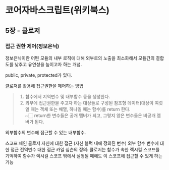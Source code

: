 # 코어자바스크립트(위키북스)

## 5장 - 클로저

### 접근 권한 제어(정보은닉)

정보은닉이란 어떤 모듈의 내부 로직에 대해 외부로의 노출을 최소화해서 모듈간의 결합도를 낮추고 유연성을 높이고자 하는 개념.

public, private, protected가 있다.

클로저를 활용해 접근권한을 제어하는 방법

> 1. 함수에서 지역변수 및 내부함수 등을 생성한다.
> 2. 외부에 접근권한을 주고자 하는 대상들로 구성된 참조형 데이터(대상이 여럿일 때는 객체 또는 배열, 하나일 때는 함수)를 return 한다.  
>    👉🏻 return한 변수들은 공개 멤버가 되고, 그렇지 않은 변수들은 비공개 멤버가 된다.

외부함수의 변수에 접근할 수 있는 내부함수.

스코프 체인
클로저 자신에 대한 접근 (자신 블럭 내에 정의된 변수)
외부 함수 변수에 대한 접근
전역변수 대한 접근
카일 심슨의 정의: 클로저는 함수가 속한 렉시컬 스코프를 기억하여 함수가 렉시컬 스코프 밖에서 실행될 때에도 이 스코프에 접근할 수 있게 하는 기능

#
